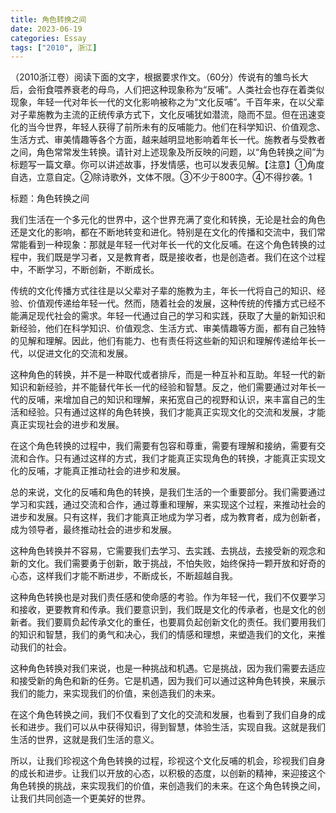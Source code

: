 ```yaml
---
title: 角色转换之间
date: 2023-06-19
categories: Essay
tags: ["2010", 浙江]
---
```


（2010浙江卷）阅读下面的文字，根据要求作文。（60分）传说有的雏鸟长大后，会衔食喂养衰老的母鸟，人们把这种现象称为“反哺”。人类社会也存在着类似现象，年轻一代对年长一代的文化影响被称之为“文化反哺”。千百年来，在以父辈对子辈施教为主流的正统传承方式下，文化反哺犹如潜流，隐而不显。但在迅速变化的当今世界，年轻人获得了前所未有的反哺能力。他们在科学知识、价值观念、生活方式、审美情趣等各个方面，越来越明显地影响着年长一代。施教者与受教者之间，角色常常发生转换。请针对上述现象及所反映的问题，以“角色转换之间”为标题写一篇文章。你可以讲述故事，抒发情感，也可以发表见解。【注意】①角度自选，立意自定。②除诗歌外，文体不限。③不少于800字。④不得抄袭。1

标题：角色转换之间

我们生活在一个多元化的世界中，这个世界充满了变化和转换，无论是社会的角色还是文化的影响，都在不断地转变和进化。特别是在文化的传播和交流中，我们常常能看到一种现象：那就是年轻一代对年长一代的文化反哺。在这个角色转换的过程中，我们既是学习者，又是教育者，既是接收者，也是创造者。我们在这个过程中，不断学习，不断创新，不断成长。

传统的文化传播方式往往是以父辈对子辈的施教为主，年长一代将自己的知识、经验、价值观传递给年轻一代。然而，随着社会的发展，这种传统的传播方式已经不能满足现代社会的需求。年轻一代通过自己的学习和实践，获取了大量的新知识和新经验，他们在科学知识、价值观念、生活方式、审美情趣等方面，都有自己独特的见解和理解。因此，他们有能力、也有责任将这些新的知识和理解传递给年长一代，以促进文化的交流和发展。

这种角色的转换，并不是一种取代或者排斥，而是一种互补和互助。年轻一代的新知识和新经验，并不能替代年长一代的经验和智慧。反之，他们需要通过对年长一代的反哺，来增加自己的知识和理解，来拓宽自己的视野和认识，来丰富自己的生活和经验。只有通过这样的角色转换，我们才能真正实现文化的交流和发展，才能真正实现社会的进步和发展。

在这个角色转换的过程中，我们需要有包容和尊重，需要有理解和接纳，需要有交流和合作。只有通过这样的方式，我们才能真正实现角色的转换，才能真正实现文化的反哺，才能真正推动社会的进步和发展。

总的来说，文化的反哺和角色的转换，是我们生活的一个重要部分。我们需要通过学习和实践，通过交流和合作，通过尊重和理解，来实现这个过程，来推动社会的进步和发展。只有这样，我们才能真正地成为学习者，成为教育者，成为创新者，成为领导者，最终推动社会的进步和发展。

这种角色转换并不容易，它需要我们去学习、去实践、去挑战，去接受新的观念和新的文化。我们需要勇于创新，敢于挑战，不怕失败，始终保持一颗开放和好奇的心态，这样我们才能不断进步，不断成长，不断超越自我。

这种角色转换也是对我们责任感和使命感的考验。作为年轻一代，我们不仅要学习和接收，更要教育和传承。我们要意识到，我们既是文化的传承者，也是文化的创新者。我们要肩负起传承文化的重任，也要肩负起创新文化的责任。我们要用我们的知识和智慧，我们的勇气和决心，我们的情感和理想，来塑造我们的文化，来推动我们的社会。

这种角色转换对我们来说，也是一种挑战和机遇。它是挑战，因为我们需要去适应和接受新的角色和新的任务。它是机遇，因为我们可以通过这种角色转换，来展示我们的能力，来实现我们的价值，来创造我们的未来。

在这个角色转换之间，我们不仅看到了文化的交流和发展，也看到了我们自身的成长和进步。我们可以从中获得知识，得到智慧，体验生活，实现自我。这就是我们生活的世界，这就是我们生活的意义。

所以，让我们珍视这个角色转换的过程，珍视这个文化反哺的机会，珍视我们自身的成长和进步。让我们以开放的心态，以积极的态度，以创新的精神，来迎接这个角色转换的挑战，来实现我们的价值，来创造我们的未来。在这个角色转换之间，让我们共同创造一个更美好的世界。